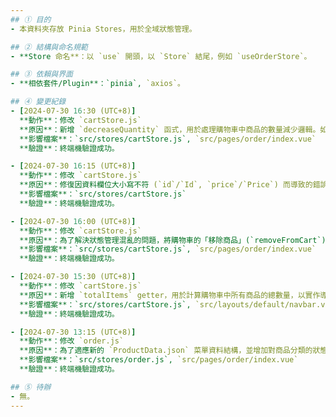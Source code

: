 ```yaml
---
## ① 目的
- 本資料夾存放 Pinia Stores，用於全域狀態管理。

## ② 結構與命名規範
- **Store 命名**：以 `use` 開頭，以 `Store` 結尾，例如 `useOrderStore`。

## ③ 依賴與界面
- **相依套件/Plugin**：`pinia`, `axios`。

## ④ 變更紀錄
- [2024-07-30 16:30 (UTC+8)]
  **動作**：修改 `cartStore.js`
  **原因**：新增 `decreaseQuantity` 函式，用於處理購物車中商品的數量減少邏輯。如果商品數量大於 1，則減 1；如果等於 1，則直接移除該商品，以配合新的 UI 數量調整功能。
  **影響檔案**：`src/stores/cartStore.js`, `src/pages/order/index.vue`
  **驗證**：終端機驗證成功。

- [2024-07-30 16:15 (UTC+8)]
  **動作**：修改 `cartStore.js`
  **原因**：修復因資料欄位大小寫不符 (`id`/`Id`, `price`/`Price`) 而導致的錯誤。此錯誤造成無法新增不同品項至購物車，以及總價計算為 `NaN` 的問題。
  **影響檔案**：`src/stores/cartStore.js`
  **驗證**：終端機驗證成功。

- [2024-07-30 16:00 (UTC+8)]
  **動作**：修改 `cartStore.js`
  **原因**：為了解決狀態管理混亂的問題，將購物車的「移除商品」(`removeFromCart`) 和「清空購物車」(`clearCart`) 的邏輯也統一到 `cartStore` 中，使其成為唯一管理購物車狀態的中心。
  **影響檔案**：`src/stores/cartStore.js`, `src/pages/order/index.vue`
  **驗證**：終端機驗證成功。

- [2024-07-30 15:30 (UTC+8)]
  **動作**：修改 `cartStore.js`
  **原因**：新增 `totalItems` getter，用於計算購物車中所有商品的總數量，以實作導覽列上的購物車數量徽章功能。
  **影響檔案**：`src/stores/cartStore.js`, `src/layouts/default/navbar.vue`
  **驗證**：終端機驗證成功。

- [2024-07-30 13:15 (UTC+8)]
  **動作**：修改 `order.js`
  **原因**：為了適應新的 `ProductData.json` 菜單資料結構，並增加對商品分類的狀態管理邏輯（如 `currentCategoryIndex`, `categories` getter 等）。
  **影響檔案**：`src/stores/order.js`, `src/pages/order/index.vue`
  **驗證**：終端機驗證成功。

## ⑤ 待辦
- 無。
---
```

